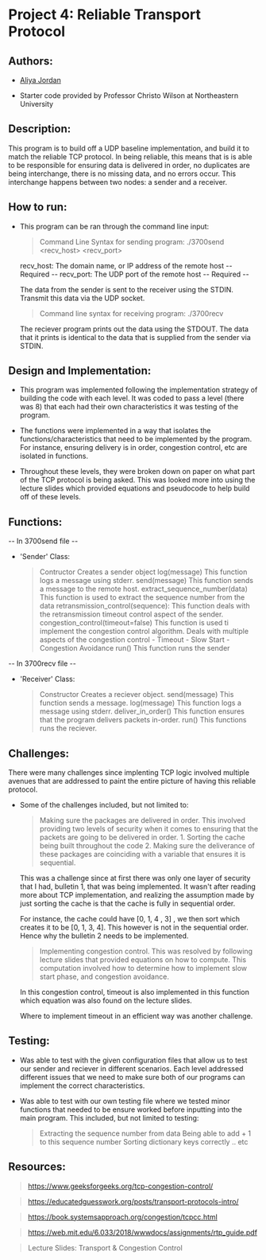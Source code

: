 # Project 4: Reliable Transport Protocol

## Authors:
- [Aliya Jordan](https://github.com/aliyajo)

- Starter code provided by Professor Christo Wilson at Northeastern University

## Description:
This program is to build off a UDP baseline implementation, and build it to match the reliable TCP protocol. In being reliable, this means that is is able to be responsible for ensuring data is delivered in order, no duplicates are being interchange, there is no missing data, and no errors occur. This interchange happens between two nodes: a sender and a receiver. 

## How to run:
- This program can be ran through the command line input:
    > Command Line Syntax for sending program:
        ./3700send <recv_host> <recv_port>
    
    recv_host: The domain name, or IP address of the remote host -- Required --
    recv_port: The UDP port of the remote host -- Required --

    The data from the sender is sent to the receiver using the STDIN. Transmit this data via the UDP socket. 

    > Command line syntax for receiving program:
        ./3700recv

    The reciever program prints out the data using the STDOUT. The data that it prints is identical to the data that is supplied from the sender via STDIN. 

## Design and Implementation:
- This program was implemented following the implementation strategy of building the code with each level. It was coded to pass a level (there was 8)
that each had their own characteristics it was testing of the program.

- The functions were implemented in a way that isolates the functions/characteristics that need to be implemented by the program. 
    For instance, ensuring delivery is in order, congestion control, etc are isolated in functions. 

- Throughout these levels, they were broken down on paper on what part of the TCP protocol is being asked. This was looked more into using the lecture slides which provided equations and pseudocode to help build off of these levels. 

## Functions:
-- In 3700send file -- 
-  'Sender' Class: 
    > Contructor
        Creates a sender object
    > log(message)
        This function logs a message using stderr.
    > send(message)
        This function sends a message to the remote host.
    > extract_sequence_number(data)
        This function is used to extract the sequence number from the data
    > retransmission_control(sequence):
        This function deals with the retransmission timeout control aspect of the sender. 
    > congestion_control(timeout=false)
        This function is used ti implement the congestion control algorithm. 
        Deals with multiple aspects of the congestion control
            - Timeout
            - Slow Start
            - Congestion Avoidance
    > run()
        This function runs the sender

-- In 3700recv file --
- 'Receiver' Class:
    > Constructor
        Creates a reciever object.
    > send(message)
        This function sends a message.
    > log(message)
        This function logs a message using stderr.
    > deliver_in_order()
        This function ensures that the program delivers packets in-order.
    > run()
        This functions runs the reciever.

## Challenges: 
There were many challenges since implenting TCP logic involved multiple avenues that are addressed to paint the entire picture of having this reliable protocol. 

- Some of the challenges included, but not limited to:
    > Making sure the packages are delivered in order. This involved providing two levels of security when it comes to ensuring that the packets are going to be delivered in order. 
        1. Sorting the cache being built throughout the code
        2. Making sure the deliverance of these packages are coinciding with a variable that ensures it is sequential. 

    This was a challenge since at first there was only one layer of security that I had, bulletin 1, that was being implemented. It wasn't after reading more about TCP implementation, and realizing the assumption made by just sorting the cache is that the cache is fully in sequential order. 

    For instance, the cache could have [0, 1, 4 , 3] , we then sort which creates it to be [0, 1, 3, 4]. This however is not in the sequential order. Hence why the bulletin 2 needs to be implemented. 

    > Implementing congestion control. This was resolved by following lecture slides that provided equations on how to compute. This computation involved how to determine how to implement slow start phase, and congestion avoidance. 

    In this congestion control, timeout is also implemented in this function which equation was also found on the lecture slides. 

    Where to implement timeout in an efficient way was another challenge. 

## Testing:
- Was able to test with the given configuration files that allow us to test our sender and reciever in different scenarios. Each level addressed different issues that we need to make sure both of our programs can implement the correct characteristics.

- Was able to test with our own testing file where we tested minor functions that needed to be ensure worked before inputting into the main program. This included, but not limited to testing: 
    > Extracting the sequence number from data
    > Being able to add + 1 to this sequence number
    > Sorting dictionary keys correctly
    .. etc 

## Resources:
> https://www.geeksforgeeks.org/tcp-congestion-control/

> https://educatedguesswork.org/posts/transport-protocols-intro/ 

> https://book.systemsapproach.org/congestion/tcpcc.html 

> https://web.mit.edu/6.033/2018/wwwdocs/assignments/rtp_guide.pdf 

> Lecture Slides: Transport & Congestion Control